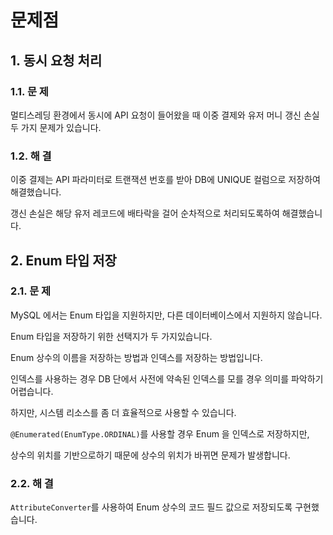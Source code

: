 # 문제점

## 1. 동시 요청 처리

### 1.1. 문 제

멀티스레딩 환경에서 동시에 API 요청이 들어왔을 때 이중 결제와 유저 머니 갱신 손실 두 가지 문제가 있습니다.

### 1.2. 해 결

이중 결제는 API 파라미터로 트랜잭션 번호를 받아 DB에 UNIQUE 컬럼으로 저장하여 해결했습니다.

갱신 손실은 해당 유저 레코드에 배타락을 걸어 순차적으로 처리되도록하여 해결했습니다.

## 2. Enum 타입 저장

### 2.1. 문 제

MySQL 에서는 Enum 타입을 지원하지만, 다른 데이터베이스에서 지원하지 않습니다.

Enum 타입을 저장하기 위한 선택지가 두 가지있습니다.

Enum 상수의 이름을 저장하는 방법과 인덱스를 저장하는 방법입니다.

인덱스를 사용하는 경우 DB 단에서 사전에 약속된 인덱스를 모를 경우 의미를 파악하기 어렵습니다.

하지만, 시스템 리소스를 좀 더 효율적으로 사용할 수 있습니다.

`@Enumerated(EnumType.ORDINAL)`를 사용할 경우 Enum 을 인덱스로 저장하지만,

상수의 위치를 기반으로하기 때문에 상수의 위치가 바뀌면 문제가 발생합니다.

### 2.2. 해 결

`AttributeConverter`를 사용하여 Enum 상수의 코드 필드 값으로 저장되도록 구현했습니다.
